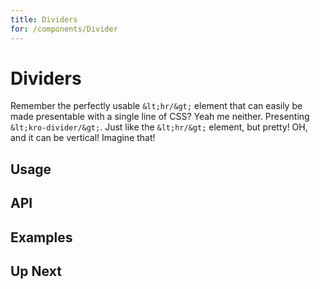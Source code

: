 ```yaml
---
title: Dividers
for: /components/Divider
---
```


# Dividers

Remember the perfectly usable `&lt;hr/&gt;` element that can easily be made presentable with a single line of CSS? Yeah me neither. Presenting `&lt;kro-divider/&gt;`.
Just like the `&lt;hr/&gt;` element, but pretty! OH, and it can be vertical! Imagine that!

## Usage

<usage name="BasicDivider" title="Basic Divider" />

## API

<api />

## Examples


## Up Next

